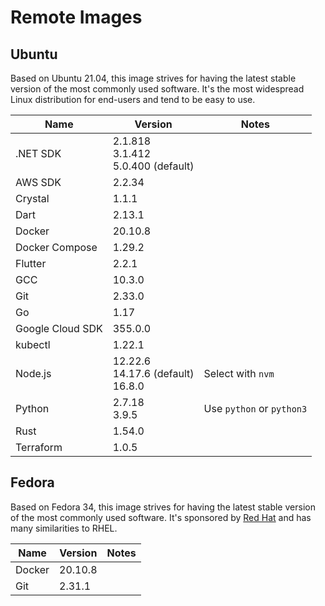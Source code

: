 # Remote Images

## Ubuntu

Based on Ubuntu 21.04, this image strives for having the latest stable version of the most commonly used software. It's the most widespread Linux distribution for end-users and tend to be easy to use.

<!-- BEGIN GENERATED SECTION: ubuntu -->

| Name | Version | Notes |
| ---- | ------- | ----- |
| .NET SDK | 2.1.818<br>3.1.412<br>5.0.400 (default) |
| AWS SDK | 2.2.34 |
| Crystal | 1.1.1 |
| Dart | 2.13.1 |
| Docker | 20.10.8 |
| Docker Compose | 1.29.2 |
| Flutter | 2.2.1 |
| GCC | 10.3.0 |
| Git | 2.33.0 |
| Go | 1.17 |
| Google Cloud SDK | 355.0.0 |
| kubectl | 1.22.1 |
| Node.js | 12.22.6<br>14.17.6 (default)<br>16.8.0 | Select with `nvm` |
| Python | 2.7.18<br>3.9.5 | Use `python` or `python3` |
| Rust | 1.54.0 |
| Terraform | 1.0.5 |

<!-- END GENERATED SECTION: ubuntu -->

## Fedora

Based on Fedora 34, this image strives for having the latest stable version of the most commonly used software. It's sponsored by [Red Hat](https://www.redhat.com/) and has many similarities to RHEL.

<!-- BEGIN GENERATED SECTION: fedora -->

| Name | Version | Notes |
| ---- | ------- | ----- |
| Docker | 20.10.8 |
| Git | 2.31.1 |

<!-- END GENERATED SECTION: fedora -->
